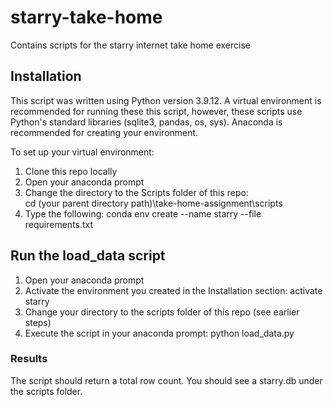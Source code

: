# starry-take-home
Contains scripts for the starry internet take home exercise

## Installation
This script was written using Python version 3.9.12. A virtual environment is recommended for running these this script, however, these scripts use Python's standard libraries (sqlite3, pandas, os, sys). Anaconda is recommended for creating your environment.

To set up your virtual environment:
1. Clone this repo locally
2. Open your anaconda prompt
3. Change the directory to the Scripts folder of this repo: <br/> cd (your parent directory path)\take-home-assignment\scripts
5. Type the following: 
        conda env create --name starry --file requirements.txt

## Run the load_data script
1. Open your anaconda prompt
2. Activate the environment you created in the Installation section:
        activate starry
3. Change your directory to the scripts folder of this repo (see earlier steps)
4. Execute the script in your anaconda prompt:
        python load_data.py
### Results
The script should return a total row count. You should see a starry.db under the scripts folder.
